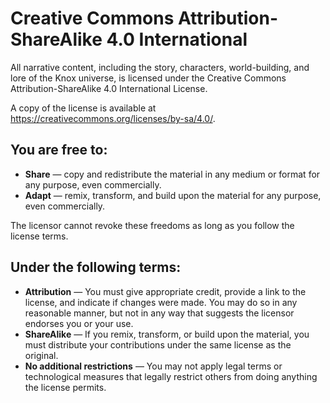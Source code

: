 # Creative Commons Attribution-ShareAlike 4.0 International

All narrative content, including the story, characters, world-building, and lore of the Knox universe, is licensed under the Creative Commons Attribution-ShareAlike 4.0 International License.

A copy of the license is available at https://creativecommons.org/licenses/by-sa/4.0/.

## You are free to:

* **Share** — copy and redistribute the material in any medium or format for any purpose, even commercially.
* **Adapt** — remix, transform, and build upon the material for any purpose, even commercially.

The licensor cannot revoke these freedoms as long as you follow the license terms.

## Under the following terms:

* **Attribution** — You must give appropriate credit, provide a link to the license, and indicate if changes were made. You may do so in any reasonable manner, but not in any way that suggests the licensor endorses you or your use.
* **ShareAlike** — If you remix, transform, or build upon the material, you must distribute your contributions under the same license as the original.
* **No additional restrictions** — You may not apply legal terms or technological measures that legally restrict others from doing anything the license permits.